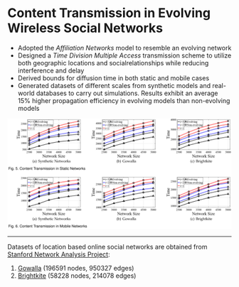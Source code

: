 # Content Transmission in Evolving Wireless Social Networks
+ Adopted the *Affiliation Networks* model to resemble an evolving network
+ Designed a *Time Division Multiple Access* transmission scheme to utilize both geographic locations and socialrelationships while reducing interference and delay
+ Derived bounds for diffusion time in both static and mobile cases
+ Generated datasets of different scales from synthetic models and real-world databases to carry out simulations. Results exhibit an average 15% higher propagation efficiency in evolving models than non-evolving models

![](./draw/results.png)

---
Datasets of location based online social networks are obtained from [Stanford Network Analysis Project](http://snap.stanford.edu/index.html):

1. [Gowalla](http://snap.stanford.edu/data/loc-Gowalla.html) (196591 nodes, 950327 edges)
2. [Brightkite](http://snap.stanford.edu/data/loc-Brightkite.html) (58228 nodes, 214078 edges)